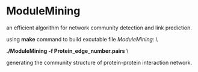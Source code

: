 # ModuleMining
an efficient algorithm for network community detection and link prediction.

using **make** command to build excutable file *ModuleMining*: \

**./ModuleMining -f Protein_edge_number.pairs** \

generating the community structure of protein-protein interaction network.
